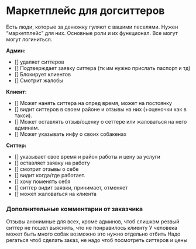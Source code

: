 # Маркетплейс для догситтеров

Есть люди, которые за денюжку гуляют с вашими песелями. Нужен “маркетплейс” для них.
Основные роли и их функционал.
Все могут могут логиниться.

**Админ:** 
- [] удаляет ситтеров 
- [] Подтверждает заявку ситтера (тк им нужно прислать паспорт и тд)
- [] Блокирует клиентов
- [] Смотрит жалобы

**Клиент:**
- [] Может нанять ситтера на опред время, может на постоянку
- [] видит ситтеров в своем районе и отзывы на них (+оценочки как в такси).
- [] Может оставлять отзыв/оценку о сеттере или жаловаться на него админам.
- [] Может указывать инфу о своих собакенах

**Ситтер:** 
- [] указывает свое время и район работы и цену за услуги
- [] оставляет заявку на работу
- [] смотрит отзывы о себе
- [] видит когда/где работает.
- [] хочу поменять себя
- [] ситтер видит заявки, принимает, отменяет
- [] может жаловаться на клиента

### Дополнительные комментарии от заказчика
Отзывы анонимные для всех, кроме админов, чтоб слишком резвый ситтер не пошел выяснять, что не понравилось клиенту
У человека может быть много собак возможно это нужно отдельно отбить
Надо регаться чтоб сделать заказ, не надо чтоб посмотреть ситтеров и цены
